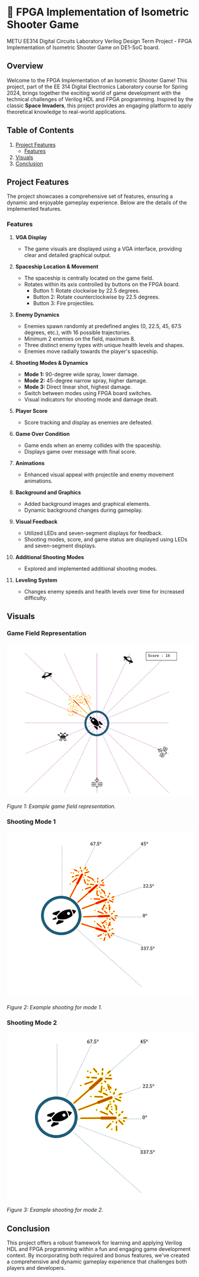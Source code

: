 
# 🚀 FPGA Implementation of Isometric Shooter Game
METU EE314 Digital Circuits Laboratory Verilog Design Term Project - FPGA Implementation of Isometric Shooter Game on DE1-SoC board.
## Overview
Welcome to the FPGA Implementation of an Isometric Shooter Game! This project, part of the EE 314 Digital Electronics Laboratory course for Spring 2024, brings together the exciting world of game development with the technical challenges of Verilog HDL and FPGA programming. Inspired by the classic **Space Invaders**, this project provides an engaging platform to apply theoretical knowledge to real-world applications.

## Table of Contents
1. [Project Features](#project-features)
   - [Features](#features)
2. [Visuals](#visuals)
3. [Conclusion](#conclusion)

## Project Features
The project showcases a comprehensive set of features, ensuring a dynamic and enjoyable gameplay experience. Below are the details of the implemented features.

### Features
1. **VGA Display**
   - The game visuals are displayed using a VGA interface, providing clear and detailed graphical output.

2. **Spaceship Location & Movement**
   - The spaceship is centrally located on the game field.
   - Rotates within its axis controlled by buttons on the FPGA board.
     - Button 1: Rotate clockwise by 22.5 degrees.
     - Button 2: Rotate counterclockwise by 22.5 degrees.
     - Button 3: Fire projectiles.

3. **Enemy Dynamics**
   - Enemies spawn randomly at predefined angles (0, 22.5, 45, 67.5 degrees, etc.), with 16 possible trajectories.
   - Minimum 2 enemies on the field, maximum 8.
   - Three distinct enemy types with unique health levels and shapes.
   - Enemies move radially towards the player's spaceship.

4. **Shooting Modes & Dynamics**
   - **Mode 1:** 90-degree wide spray, lower damage.
   - **Mode 2:** 45-degree narrow spray, higher damage.
   - **Mode 3:** Direct linear shot, highest damage.
   - Switch between modes using FPGA board switches.
   - Visual indicators for shooting mode and damage dealt.

5. **Player Score**
   - Score tracking and display as enemies are defeated.

6. **Game Over Condition**
   - Game ends when an enemy collides with the spaceship.
   - Displays game over message with final score.

7. **Animations**
   - Enhanced visual appeal with projectile and enemy movement animations.

8. **Background and Graphics**
   - Added background images and graphical elements.
   - Dynamic background changes during gameplay.

9. **Visual Feedback**
   - Utilized LEDs and seven-segment displays for feedback.
   - Shooting modes, score, and game status are displayed using LEDs and seven-segment displays.

10. **Additional Shooting Modes**
    - Explored and implemented additional shooting modes.

11. **Leveling System**
    - Changes enemy speeds and health levels over time for increased difficulty.

## Visuals

### Game Field Representation
![Game Field](images/figure1.PNG)

*Figure 1: Example game field representation.*

### Shooting Mode 1
![Shooting Mode 1](images/figure2.PNG)

*Figure 2: Example shooting for mode 1.*

### Shooting Mode 2
![Shooting Mode 2](images/figure3.PNG)

*Figure 3: Example shooting for mode 2.*

## Conclusion
This project offers a robust framework for learning and applying Verilog HDL and FPGA programming within a fun and engaging game development context. By incorporating both required and bonus features, we've created a comprehensive and dynamic gameplay experience that challenges both players and developers.

